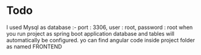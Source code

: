 # Todo
I used Mysql as database :- port : 3306, user : root, password : root when you run project as spring boot application database and tables will automatically be configured. yo can find angular code inside project folder as named FRONTEND
